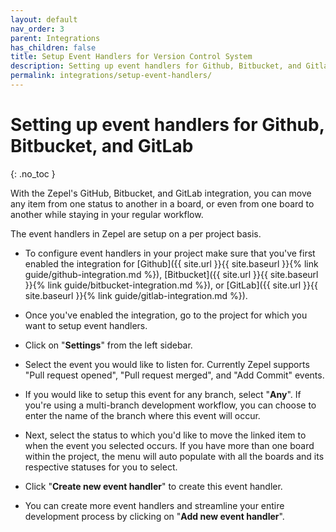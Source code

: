 ```yaml
---
layout: default
nav_order: 3
parent: Integrations
has_children: false
title: Setup Event Handlers for Version Control System
description: Setting up event handlers for Github, Bitbucket, and Gitlab in Zepel. This allows you to automatically move items from one status to another while remaining in your regular workflow.
permalink: integrations/setup-event-handlers/
---
```

# Setting up event handlers for Github, Bitbucket, and GitLab

{: .no_toc }

With the Zepel's GitHub, Bitbucket, and GitLab integration, you can move any item from one status to another in a board, or even from one board to another while staying in your regular workflow. 

The event handlers in Zepel are setup on a per project basis.

* To configure event handlers in your project make sure that you've first enabled the integration for [Github]({{ site.url }}{{ site.baseurl }}{% link guide/github-integration.md %}), [Bitbucket]({{ site.url }}{{ site.baseurl }}{% link guide/bitbucket-integration.md %}), or [GitLab]({{ site.url }}{{ site.baseurl }}{% link guide/gitlab-integration.md %}).

* Once you've enabled the integration, go to the project for which you want to setup event handlers.

* Click on "**Settings**" from the left sidebar.

* Select the event you would like to listen for. Currently Zepel supports "Pull request opened", "Pull request merged", and "Add Commit" events.

* If you would like to setup this event for any branch, select "**Any**". If you're using a multi-branch development workflow, you can choose to enter the name of the branch where this event will occur.

* Next, select the status to which you'd like to move the linked item to when the event you selected occurs. If you have more than one board within the project, the menu will auto populate with all the boards and its respective statuses for you to select.

* Click "**Create new event handler**" to create this event handler.

* You can create more event handlers and streamline your entire development process by clicking on "**Add new event handler**".